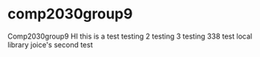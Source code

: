 # comp2030group9
Comp2030group9
HI this is a test
testing 2
testing 3
testing 338
test local library 
joice's second test